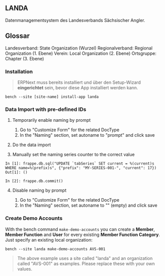 ## LANDA

Datenmanagementsystem des Landesverbands Sächsischer Angler.

## Glossar

Landesverband: State Organization (Wurzel)
Regionalverband: Regional Organization (1. Ebene)
Verein: Local Organization (2. Ebene)
Ortsgruppe: Chapter (3. Ebene)

### Installation 

> ERPNext muss bereits installiert und über den Setup-Wizard **eingerichtet** sein, bevor diese App installiert werden kann.

`bench --site [site-name] install-app landa`

### Data Import with pre-defined IDs

1. Temporarily enable naming by prompt

    1. Go to "Customize Form" for the related DocType
    2. In the "Naming" section, set autoname to "prompt" and click save

2. Do the data import
3. Manually set the naming series counter to the correct value

```
In [1]: frappe.db.sql("UPDATE `tabSeries` SET current = %(current)s WHERE name=%(prefix)s", {"prefix": "MY-SERIES-001-", "current": 17})
Out[1]: ()

In [2]: frappe.db.commit()
```

4. Disable naming by prompt

    1. Go to "Customize Form" for the related DocType
    2. In the "Naming" section, set autoname to "" (empty) and click save

### Create Demo Accounts

With the bench command `make-demo-accounts` you can create a **Member**, **Member Function** and **User** for every existing **Member Function Category**. Just specify an existing local organization:

```
bench --site landa make-demo-accounts AVS-001 
```

> The above example uses a site called "landa" and an organization called "AVS-001" as examples. Please replace these with your own values.
